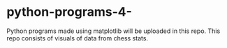 # python-programs-4-
Python programs made using matplotlib will be uploaded in this repo. 
This repo consists of visuals of data from chess stats. 
